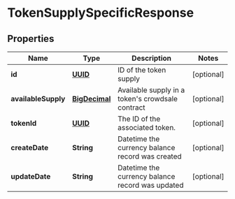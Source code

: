 
# TokenSupplySpecificResponse

## Properties
Name | Type | Description | Notes
------------ | ------------- | ------------- | -------------
**id** | [**UUID**](UUID.md) | ID of the token supply |  [optional]
**availableSupply** | [**BigDecimal**](BigDecimal.md) | Available supply in a token&#39;s crowdsale contract |  [optional]
**tokenId** | [**UUID**](UUID.md) | The ID of the associated token. |  [optional]
**createDate** | **String** | Datetime the currency balance record was created |  [optional]
**updateDate** | **String** | Datetime the currency balance record was updated |  [optional]



